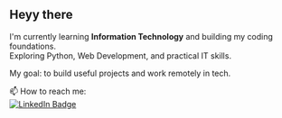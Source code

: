 ## Heyy there

I'm currently learning **Information Technology** and building my coding foundations.  
Exploring Python, Web Development, and practical IT skills. 

My goal: to build useful projects and work remotely in tech.

📫 How to reach me:  
[![LinkedIn Badge](https://img.shields.io/badge/-Nabeela%20Shahzeen-blue?style=flat-square&logo=Linkedin&logoColor=white)](https://www.linkedin.com/in/nabeela-shahzeen-1a9364325)
